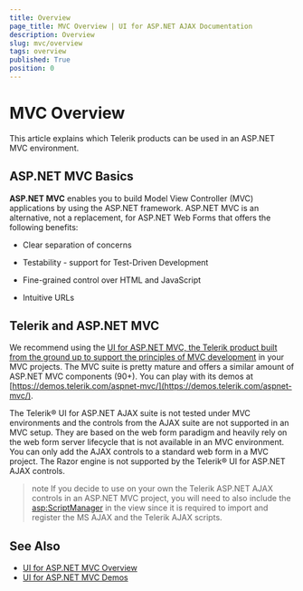 ```yaml
---
title: Overview
page_title: MVC Overview | UI for ASP.NET AJAX Documentation
description: Overview
slug: mvc/overview
tags: overview
published: True
position: 0
---
```


# MVC Overview



This article explains which Telerik products can be used in an ASP.NET MVC environment.

## ASP.NET MVC Basics

**ASP.NET MVC** enables you to build Model View Controller (MVC) applications by using the ASP.NET framework. ASP.NET MVC is an alternative, not a replacement, for ASP.NET Web Forms that offers the following benefits:

* Clear separation of concerns

* Testability - support for Test-Driven Development

* Fine-grained control over HTML and JavaScript

* Intuitive URLs

## Telerik and ASP.NET MVC

We recommend using the [UI for ASP.NET MVC, the Telerik product built from the ground up to support the principles of MVC development](http://www.telerik.com/aspnet-mvc) in your MVC projects. The MVC suite is pretty mature and offers a similar amount of ASP.NET MVC components (90+). You can play with its demos at [https://demos.telerik.com/aspnet-mvc/](https://demos.telerik.com/aspnet-mvc/).

The Telerik® UI for ASP.NET AJAX suite is not tested under MVC environments and the controls from the AJAX suite are not supported in an MVC setup. They are based on the web form paradigm and heavily rely on the web form server lifecycle that is not available in an MVC environment. You can only add the AJAX controls to a standard web form in a MVC project. The Razor engine is not supported by the Telerik® UI for ASP.NET AJAX controls.

>note If you decide to use on your own the Telerik ASP.NET AJAX controls in an ASP.NET MVC project, you will need to also include the <asp:ScriptManager> in the view since it is required to import and register the MS AJAX and the Telerik AJAX scripts.



## See Also

 * [UI for ASP.NET MVC Overview](http://www.telerik.com/aspnet-mvc)
 * [UI for ASP.NET MVC Demos](https://demos.telerik.com/aspnet-mvc/)
